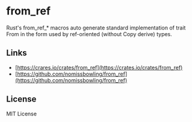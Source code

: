 from_ref
========

Rust's from_ref_* macros auto generate standard implementation of trait From in the form used by ref-oriented (without Copy derive) types.


Links
-----

- [https://crares.io/crates/from_ref](https://crates.io/crates/from_ref)
- [https://github.com/nomissbowling/from_ref](https://github.com/nomissbowling/from_ref)


License
-------

MIT License
